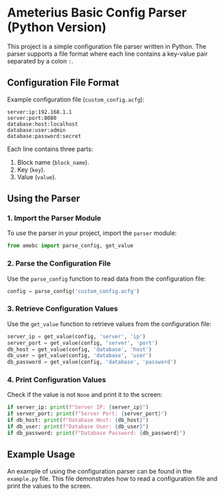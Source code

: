 # Ameterius Basic Config Parser (Python Version)

This project is a simple configuration file parser written in Python. The parser supports a file format where each line contains a key-value pair separated by a colon `:`.

## Configuration File Format

Example configuration file (`custom_config.acfg`):

```plaintext
server:ip:192.168.1.1
server:port:8080
database:host:localhost
database:user:admin
database:password:secret
```

Each line contains three parts:

1. Block name (`block_name`).
2. Key (`key`).
3. Value (`value`).

## Using the Parser

### 1. Import the Parser Module

To use the parser in your project, import the `parser` module:

```python
from amebc import parse_config, get_value
```

### 2. Parse the Configuration File

Use the `parse_config` function to read data from the configuration file:

```python
config = parse_config('custom_config.acfg')
```

### 3. Retrieve Configuration Values

Use the `get_value` function to retrieve values from the configuration file:

```python
server_ip = get_value(config, 'server', 'ip')
server_port = get_value(config, 'server', 'port')
db_host = get_value(config, 'database', 'host')
db_user = get_value(config, 'database', 'user')
db_password = get_value(config, 'database', 'password')
```

### 4. Print Configuration Values

Check if the value is not `None` and print it to the screen:

```python
if server_ip: print(f"Server IP: {server_ip}")
if server_port: print(f"Server Port: {server_port}")
if db_host: print(f"Database Host: {db_host}")
if db_user: print(f"Database User: {db_user}")
if db_password: print(f"Database Password: {db_password}")
```

## Example Usage

An example of using the configuration parser can be found in the `example.py` file. This file demonstrates how to read a configuration file and print the values to the screen.

